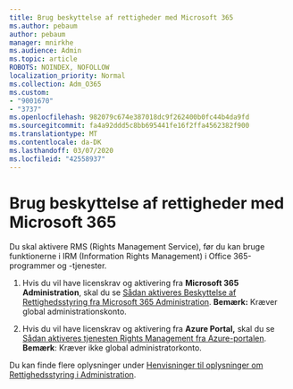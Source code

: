 ```yaml
---
title: Brug beskyttelse af rettigheder med Microsoft 365
ms.author: pebaum
author: pebaum
manager: mnirkhe
ms.audience: Admin
ms.topic: article
ROBOTS: NOINDEX, NOFOLLOW
localization_priority: Normal
ms.collection: Adm_O365
ms.custom:
- "9001670"
- "3737"
ms.openlocfilehash: 982079c674e387018dc9f262400b0fc44b4da9fd
ms.sourcegitcommit: fa4a92ddd5c8bb695441fe16f2ffa4562382f900
ms.translationtype: MT
ms.contentlocale: da-DK
ms.lasthandoff: 03/07/2020
ms.locfileid: "42558937"
---
```

# <a name="use-rights-management-protection-with-microsoft-365"></a>Brug beskyttelse af rettigheder med Microsoft 365

Du skal aktivere RMS (Rights Management Service), før du kan bruge funktionerne i IRM (Information Rights Management) i Office 365-programmer og -tjenester.

1. Hvis du vil have licenskrav og aktivering fra **Microsoft 365 Administration**, skal du se [Sådan aktiveres Beskyttelse af Rettighedsstyring fra Microsoft 365 Administration](https://docs.microsoft.com/azure/information-protection/activate-office365). **Bemærk:** Kræver global administrationskonto.

2. Hvis du vil have licenskrav og aktivering fra **Azure Portal,** skal du se [Sådan aktiveres tjenesten Rights Management fra Azure-portalen](https://docs.microsoft.com/azure/information-protection/activate-azure). **Bemærk**: Kræver ikke global administratorkonto.
 

Du kan finde flere oplysninger under [Henvisninger til oplysninger om Rettighedsstyring i Administration](https://docs.microsoft.com/office365/enterprise/activate-rms-in-office-365).
